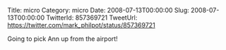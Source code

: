 Title: micro
Category: micro
Date: 2008-07-13T00:00:00
Slug: 2008-07-13T00:00:00
TwitterId: 857369721
TweetUrl: https://twitter.com/mark_philpot/status/857369721

Going to pick Ann up from the airport!